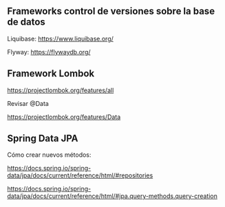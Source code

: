 
## Frameworks control de versiones sobre la base de datos

Liquibase: https://www.liquibase.org/

Flyway: https://flywaydb.org/

## Framework Lombok 

https://projectlombok.org/features/all

Revisar @Data 

https://projectlombok.org/features/Data

## Spring Data JPA 

Cómo crear nuevos métodos: 

https://docs.spring.io/spring-data/jpa/docs/current/reference/html/#repositories

https://docs.spring.io/spring-data/jpa/docs/current/reference/html/#jpa.query-methods.query-creation


